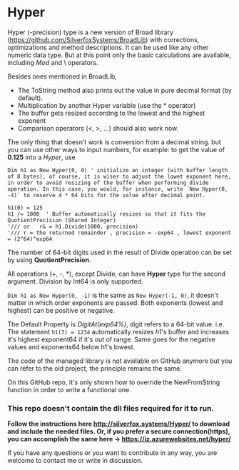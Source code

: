 # Hyper
Hyper (-precision) type is a new version of Broad library (https://github.com/SilverfoxSystems/BroadLib) with corrections, optimizations and method descriptions.
It can be used like any other numeric data type.  But at this point only the basic calculations are available, including _Mod_ and \ operators.

Besides ones mentioned in BroadLib,
- The ToString method also prints out the value in pure decimal format (by default).
- Multiplication by another Hyper variable (use the * operator)
- The buffer gets resized according to the lowest and the highest exponent
- Comparison operators (<, >, ...) should also work now.

The only thing that doesn't work is conversion from a decimal string.
but you can use other ways to input numbers, for example:
to get the value of **0.125** into a _Hyper_, use

```
Dim h1 as New Hyper(0, 0) ' initialize an integer (with buffer length of 8 bytes), of course, it is wiser to adjust the lowet exponent here, in order to avoid resizing of the buffer when performing divide operation. In this case, you would, for instance, write `New Hyper(0, -4)` to reserve 4 * 64 bits for the value after decimal point. 

h1(0) = 125
h1 /= 1000  ' Buffer automatically resizes so that it fits the QuotientPrecision (Shared Integer)
'/// or   r& = h1.Divide(1000, precision)
'/// r = the returned remainder , precision = -exp64 , lowest exponent = (2^64)^exp64
```



The number of 64-bit digits used in the result of Divide operation can be set by using **QuotientPrecision**.

All operations (+, -, *), except Divide, can have **Hyper** type for the second argument. Division by Int64 is only supported.

 `Dim h1 as New Hyper(0, -1)` is the same as `New Hyper(-1, 0)`, it doesn't matter in which order exponents are passed. Both exponents (lowest and highest) can be positive or negative.

The Default Property is _DigitAt(exp64%)_, digit refers to a 64-bit value.
i.e. The statement `h1(7) = 1234` automatically resizes _h1_'s buffer and increases it's highest exponent64 if it's out of range.  Same goes for the negative values and exponents64 below h1's lowest.

The code of the managed library is not available on GitHub anymore but you can refer to the old project, the principle remains the same.

On this GitHub repo, it's only shown how to override the NewFromString function in order to write a functional one.
### This repo doesn't contain the dll files required for it to run. 
**Follow the instructions here http://silverfox.systems/Hyper/ to download and include the needed files. Or, if you prefer a secure connection(https), you can accomplish the same here -> https://iz.azurewebsites.net/hyper/**

If you have any questions or you want to contribute in any way, you are welcome to contact me or write in discussion.
